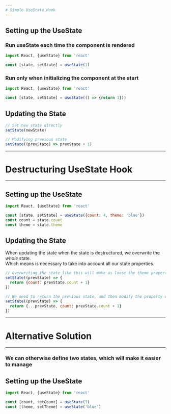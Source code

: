 ```yaml
---
# Simple UseState Hook
---
```


## Setting up the UseState

### Run useState each time the component is rendered

```javascript
import React, {useState} from 'react'

const [state, setState] = useState(1)
```

### Run only when initializing the component at the start

```javascript
import React, {useState} from 'react'

const [state, setState] = useState(() => {return 1}))
```

## Updating the State

```javascript
// Set new state directly
setState(newState)

// Modifying previous state
setState((prevState) => prevState + 1)
```

---

# Destructuring UseState Hook

---

## Setting up the UseState

```javascript
import React, {useState} from 'react'

const [state, setState] = useState({count: 4, theme: 'blue'})
const count = state.count
const theme = state.theme
```

## Updating the State

When updating the state when the state is destructured, we overwrite the _whole_ state.  
Which means is necessary to take into account all our state properties.

```javascript
// Overwriting the state like this will make us loose the theme property
setState((prevState) => {
  return {count: prevState.count + 1}
})

// We need to return the previous state, and then modify the property we want
setState((prevState) => {
  return {...prevState, count: prevState.count + 1}
})
```

---

# Alternative Solution

---

### We can otherwise define two states, which will make it easier to manage

## Setting up the UseState

```javascript
import React, {useState} from 'react'

const [count, setCount] = useState(1)
const [theme, setTheme] = useState('blue')
```
